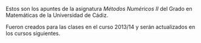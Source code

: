 Estos son los apuntes de la asignatura *Métodos Numéricos II* del Grado en Matemáticas de la Universidad de Cádiz.

Fueron creados para las clases en el curso 2013/14 y serán actualizados en los cursos siguientes.

